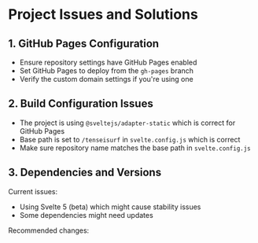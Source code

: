 # Project Issues and Solutions

## 1. GitHub Pages Configuration
- Ensure repository settings have GitHub Pages enabled
- Set GitHub Pages to deploy from the `gh-pages` branch
- Verify the custom domain settings if you're using one

## 2. Build Configuration Issues
- The project is using `@sveltejs/adapter-static` which is correct for GitHub Pages
- Base path is set to `/tenseisurf` in `svelte.config.js` which is correct
- Make sure repository name matches the base path in `svelte.config.js`

## 3. Dependencies and Versions
Current issues:
- Using Svelte 5 (beta) which might cause stability issues
- Some dependencies might need updates

Recommended changes: 